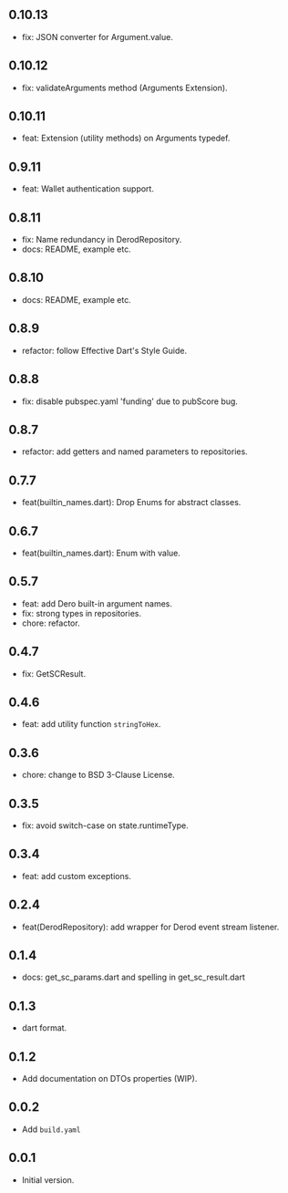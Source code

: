 ## 0.10.13

- fix: JSON converter for Argument.value.

## 0.10.12

- fix: validateArguments method (Arguments Extension).

## 0.10.11

- feat: Extension (utility methods) on Arguments typedef.

## 0.9.11

- feat: Wallet authentication support.

## 0.8.11

- fix: Name redundancy in DerodRepository.
- docs: README, example etc.

## 0.8.10

- docs: README, example etc.

## 0.8.9

- refactor: follow Effective Dart's Style Guide.

## 0.8.8

- fix: disable pubspec.yaml 'funding' due to pubScore bug.

## 0.8.7

- refactor: add getters and named parameters to repositories.

## 0.7.7

- feat(builtin_names.dart): Drop Enums for abstract classes.

## 0.6.7

- feat(builtin_names.dart): Enum with value.

## 0.5.7

- feat: add Dero built-in argument names.
- fix: strong types in repositories.
- chore: refactor.

## 0.4.7

- fix: GetSCResult.

## 0.4.6

- feat: add utility function `stringToHex`.

## 0.3.6

- chore: change to BSD 3-Clause License.

## 0.3.5

- fix: avoid switch-case on state.runtimeType.

## 0.3.4

- feat: add custom exceptions.

## 0.2.4

- feat(DerodRepository): add wrapper for Derod event stream listener.

## 0.1.4

- docs: get_sc_params.dart and spelling in get_sc_result.dart

## 0.1.3

- dart format.

## 0.1.2

- Add documentation on DTOs properties (WIP).

## 0.0.2

- Add `build.yaml`

## 0.0.1

- Initial version.